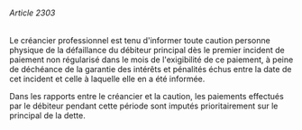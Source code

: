 ###### Article 2303

Le créancier professionnel est tenu d'informer toute caution personne physique de la défaillance du débiteur principal dès le premier incident de paiement non régularisé dans le mois de l'exigibilité de ce paiement, à peine de déchéance de la garantie des intérêts et pénalités échus entre la date de cet incident et celle à laquelle elle en a été informée.

Dans les rapports entre le créancier et la caution, les paiements effectués par le débiteur pendant cette période sont imputés prioritairement sur le principal de la dette.

